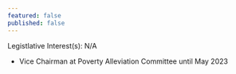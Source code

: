 ```yaml
---
featured: false
published: false
---
```

Legistlative Interest(s): N/A

* Vice Chairman at Poverty Alleviation Committee until May 2023
